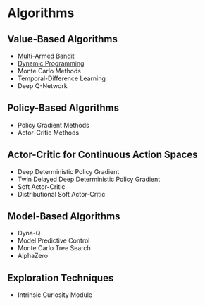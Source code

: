 # Algorithms

## Value-Based Algorithms

- [Multi-Armed Bandit](./multi_armed_bandit)
- [Dynamic Programming](./dynamic_programming)
- Monte Carlo Methods
- Temporal-Difference Learning
- Deep Q-Network

## Policy-Based Algorithms

- Policy Gradient Methods
- Actor-Critic Methods

## Actor-Critic for Continuous Action Spaces

- Deep Deterministic Policy Gradient
- Twin Delayed Deep Deterministic Policy Gradient
- Soft Actor-Critic
- Distributional Soft Actor-Critic

## Model-Based Algorithms

- Dyna-Q
- Model Predictive Control
- Monte Carlo Tree Search
- AlphaZero

## Exploration Techniques

- Intrinsic Curiosity Module
